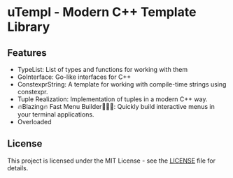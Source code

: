 # uTempl - Modern C++ Template Library

## Features
- TypeList: List of types and functions for working with them
- GoInterface: Go-like interfaces for C++
- ConstexprString: A template for working with compile-time strings using constexpr.
- Tuple Realization: Implementation of tuples in a modern C++ way.
- 🔥Blazing🔥 Fast Menu Builder🚀🚀🚀: Quickly build interactive menus in your terminal applications.
- Overloaded

## License
This project is licensed under the MIT License - see the [LICENSE](LICENSE) file for details.
